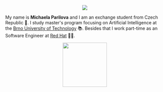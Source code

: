 <!-- Open Source Software - Assignment n. 1 -->
<!-- Michaela Parilova - 5.9.2024 -->

<p align="center">
    <img src="https://capsule-render.vercel.app/api?type=waving&height=200&color=gradient&text=Hi%20everyone!😊&textBg=false&fontSize=52&animation=twinkling"/>
</p>

My name is **Michaela Parilova** and I am an exchange student from Czech Republic 👋. 
I study master's program focusing on Artificial Intelligence at the [Brno University of Technology](https://www.vut.cz/en/) 📚. 
Besides that I work part-time as an Software Engineer at [Red Hat](https://www.redhat.com/en) 👩‍💻.

<p align="center">
    <img height="140" src="https://media.tenor.com/JL0YrycH2gkAAAAj/peach-goma-crate-orange.gif"/>
</p>


